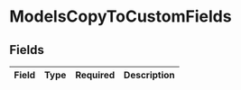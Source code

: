 # ModelsCopyToCustomFields


## Fields

| Field       | Type        | Required    | Description |
| ----------- | ----------- | ----------- | ----------- |